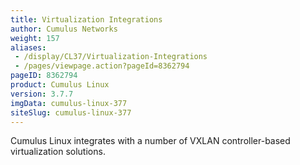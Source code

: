 ```yaml
---
title: Virtualization Integrations
author: Cumulus Networks
weight: 157
aliases:
 - /display/CL37/Virtualization-Integrations
 - /pages/viewpage.action?pageId=8362794
pageID: 8362794
product: Cumulus Linux
version: 3.7.7
imgData: cumulus-linux-377
siteSlug: cumulus-linux-377
---
```

Cumulus Linux integrates with a number of VXLAN controller-based
virtualization solutions.

<article id="html-search-results" class="ht-content" style="display: none;">

</article>

<footer id="ht-footer">

</footer>
